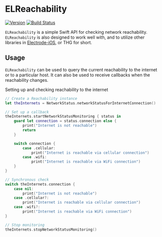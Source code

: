 # ELReachability

[![Version](https://img.shields.io/badge/version-v2.0.0-blue.svg)](https://github.com/Electrode-iOS/ELReachability/releases/latest)
[![Build Status](https://travis-ci.org/Electrode-iOS/ELReachability.svg?branch=master)](https://travis-ci.org/Electrode-iOS/ELReachability)

`ELReachability` is a simple Swift API for checking network reachability. `ELReachability` is also designed to work well with, and to utilize other libraries in [Electrode-iOS](https://github.com/Electrode-iOS), or THG for short.

## Usage

`ELReachability` can be used to query the current reachability to the internet or to a particular host. It can also be used to receive callbacks when the reachability changes.

Setting up and checking reachability to the internet

```swift
// Create a Reachability instance
let theInternets = NetworkStatus.networkStatusForInternetConnection()

// Set up a callback
theInternets.startNetworkStatusMonitoring { status in
    guard let connection = status.connection else {
        print("Internet is not reachable")
        return
    }

    switch connection {
        case .cellular:
            print("Internet is reachable via cellular connection")
        case .wifi:
            print("Internet is reachable via WiFi connection")
    }
}

// Synchronous check
switch theInternets.connection {
    case nil:
        print("Internet is not reachable")
    case .cellular?:
        print("Internet is reachable via cellular connection")
    case .wifi?:
        print("Internet is reachable via WiFi connection")
}

// Stop monitoring
theInternets.stopNetworkStatusMonitoring()
```
